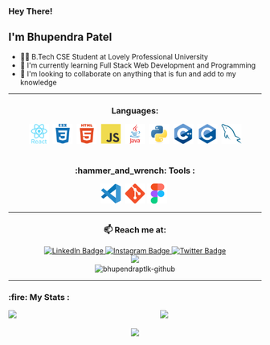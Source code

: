 ### Hey There!

## I'm Bhupendra Patel

- 👨‍🎓 B.Tech CSE Student at Lovely Professional University
- 🌱 I'm currently learning Full Stack Web Development and Programming
- 👯 I'm looking to collaborate on anything that is fun and add to my knowledge 

---

<h3 align="center">Languages:</h3>
  <div align="center">
    <img src="https://github.com/devicons/devicon/blob/master/icons/react/react-original-wordmark.svg" title="React" alt="React" width="40" height="40"/>&nbsp;
    <img src="https://github.com/devicons/devicon/blob/master/icons/css3/css3-plain-wordmark.svg"  title="CSS3" alt="CSS" width="40" height="40"/>&nbsp;
    <img src="https://github.com/devicons/devicon/blob/master/icons/html5/html5-plain-wordmark.svg" title="HTML5" alt="HTML" width="40" height="40"/>&nbsp;
    <img src="https://github.com/devicons/devicon/blob/master/icons/javascript/javascript-original.svg" title="JavaScript" alt="JavaScript" width="40"                  height="40"/>&nbsp;
    <img src="https://github.com/devicons/devicon/blob/master/icons/java/java-original-wordmark.svg" title="Java" alt="Java" width="40" height="40"/>&nbsp;
    <img src="https://github.com/devicons/devicon/blob/master/icons/python/python-original.svg" title="Python" alt="Python" width="40"                  height="40"/>&nbsp;
    <img src="https://github.com/devicons/devicon/blob/master/icons/cplusplus/cplusplus-original.svg" title="Cpp" alt="Cpp" width="40" height="40"/>&nbsp;
    <img src="https://github.com/devicons/devicon/blob/master/icons/c/c-original.svg" title="C" alt="C" width="40" height="40"/>&nbsp;
    <img src="https://github.com/devicons/devicon/blob/master/icons/mysql/mysql-original.svg" title="MySQL"  alt="MySQL" width="40" height="40"/>
  </div>
<br>
<div align="center">
  <h3>:hammer_and_wrench: Tools :</h3>
  <div>
      <img src="https://github.com/devicons/devicon/blob/master/icons/vscode/vscode-original.svg" title="VsCode" alt="VsCode" width="40"                height="40"/>&nbsp;
      <img src="https://github.com/devicons/devicon/blob/master/icons/git/git-original.svg" title="Git" alt="Git" width="40" height="40"/>
      <img src="https://github.com/devicons/devicon/blob/master/icons/figma/figma-original.svg" title="Figma" alt="Figma" width="40" height="40"/>&nbsp;
  </div>
</div>

---

### <div align="center">📫 Reach me at: </div>

<div align="center">
  <div id="badges">
    <a href="https://www.linkedin.com/in/bhupendraptlk/">
      <img src="https://img.shields.io/badge/LinkedIn-blue?style=for-the-badge&logo=linkedin&logoColor=white" alt="LinkedIn Badge"/>
    </a>
    <a href="https://www.instagram.com/bhupendraptlk">
      <img src="https://img.shields.io/badge/Instagram-red?style=for-the-badge&logo=instagram&logoColor=white" alt="Instagram Badge"/>
    </a>
    <a href="https://twitter.com/bhupendraptlk">
      <img src="https://img.shields.io/badge/Twitter-blue?style=for-the-badge&logo=twitter&logoColor=white" alt="Twitter Badge"/>
    </a>
  </div>
</div>

<div align="center">
  <img src="https://media.giphy.com/media/ve43TyDQ3B4me7d22z/giphy.gif" width="100"/>
</div>
<div align="center">
  <img src="https://komarev.com/ghpvc/?username=bhupendraptlk&style=flat-square&color=blue" alt="bhupendraptlk-github"/>
</div>

---

<div>
  <h3>:fire: My Stats :</h3>
  <a align="left" href="https://git.io/streak-stats" width="40%"><img src="http://github-readme-streak-stats.herokuapp.com?user=bhupendraptlk&theme=dark&hide_border=true&date_format=j%20M%5B%20Y%5D"/></a>
  <img align="right" width="40%" src="https://github-readme-stats.vercel.app/api/top-langs/?username=bhupendraptlk&layout=compact&theme=vision-friendly-dark"/>
</div>
<br>
<div align="center">
  <img src="https://media.giphy.com/media/MYI6NK4JOGpOzOriEg/giphy.gif"/>
</div>
